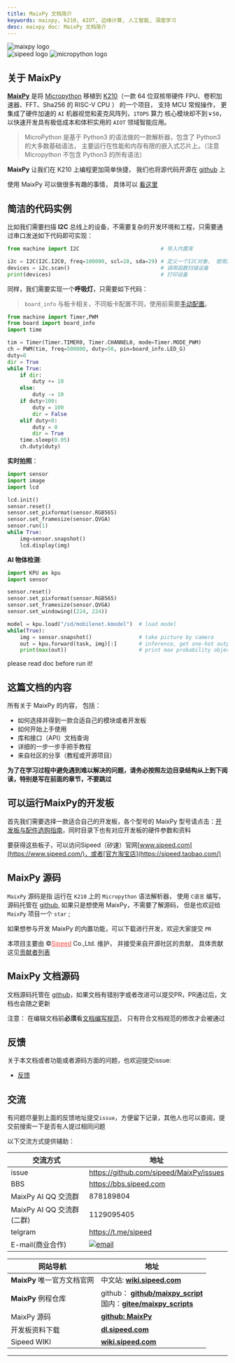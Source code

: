 ```yaml
---
title: MaixPy 文档简介
keywords: maixpy, k210, AIOT, 边缘计算, 人工智能, 深度学习
desc: maixpy doc: MaixPy 文档简介
---
```



<div class="title_pic">
    <div class="logo_maixpy">
    <img src="./../assets/maixpy/maixpy.png" alt="maixpy logo">
    </div>
    <span class="logo_sipeed">
    <img src="./../assets/sipeed/sipeed_logo_4.svg" alt="sipeed logo">
    </span>
    <span class="logo_mpy">
    <img src="./../assets/maixpy/micropython.png" alt="micropython logo">
    </span>
    <br/>
</div>







## 关于 MaixPy


[**MaixPy**](https://maixpy.sipeed.com/zh/maixpy.sipeed.com) 是将 [Micropython](http://micropython.org/) 移植到 [K210](https://canaan-creative.com/product/kendryteai)（一款 64 位双核带硬件 FPU、卷积加速器、FFT、Sha256 的 RISC-V CPU ） 的一个项目， 支持 MCU 常规操作， 更集成了硬件加速的 `AI` 机器视觉和麦克风阵列，`1TOPS` 算力 核心模块却不到`￥50`， 以快速开发具有极低成本和体积实用的 `AIOT` 领域智能应用。

> MicroPython 是基于 Python3 的语法做的一款解析器，包含了 Python3 的大多数基础语法， 主要运行在性能和内存有限的嵌入式芯片上。（注意 Micropython 不包含 Python3 的所有语法）



**MaixPy** 让我们在 K210 上编程更加简单快捷， 我们也将源代码开源在 [github](https://github.com/sipeed/MaixPy) 上

使用 MaixPy 可以做很多有趣的事情， 具体可以 [看这里](./what_maix_do.md)

## 简洁的代码实例

比如我们需要扫描 **I2C** 总线上的设备，不需要复杂的开发环境和工程，只需要通过串口发送如下代码即可实现：

```python
from machine import I2C                          # 导入内置库

i2c = I2C(I2C.I2C0, freq=100000, scl=28, sda=29) # 定义一个I2C对象， 使用I2C0, 频率100kHz，SCL引脚是IO28, SDA 引脚是IO29
devices = i2c.scan()                             # 调用函数扫描设备
print(devices)                                   # 打印设备
```

同样，我们需要实现一个**呼吸灯**，只需要如下代码：

> `board_info` 与板卡相关，不同板卡配置不同，使用前需要[手动配置](./api_reference/builtin_py/board_info.md)。

```python
from machine import Timer,PWM
from board import board_info
import time

tim = Timer(Timer.TIMER0, Timer.CHANNEL0, mode=Timer.MODE_PWM)
ch = PWM(tim, freq=500000, duty=50, pin=board_info.LED_G)
duty=0
dir = True
while True:
    if dir:
        duty += 10
    else:
        duty -= 10
    if duty>100:
        duty = 100
        dir = False
    elif duty<0:
        duty = 0
        dir = True
    time.sleep(0.05)
    ch.duty(duty)
```

**实时拍照**：

```python
import sensor
import image
import lcd

lcd.init()
sensor.reset()
sensor.set_pixformat(sensor.RGB565)
sensor.set_framesize(sensor.QVGA)
sensor.run(1)
while True:
    img=sensor.snapshot()
    lcd.display(img)
```

**AI 物体检测**:

```python
import KPU as kpu
import sensor

sensor.reset()
sensor.set_pixformat(sensor.RGB565)
sensor.set_framesize(sensor.QVGA)
sensor.set_windowing((224, 224))

model = kpu.load("/sd/mobilenet.kmodel")  # load model
while(True):
    img = sensor.snapshot()               # take picture by camera
    out = kpu.forward(task, img)[:]       # inference, get one-hot output
    print(max(out))                       # print max probability object ID
```
please read doc before run it!

## 这篇文档的内容

所有关于 MaixPy 的内容， 包括：
* 如何选择并得到一款合适自己的模块或者开发板
* 如何开始上手使用
* 库和接口（API）文档查询
* 详细的一步一步手把手教程
* 来自社区的分享（教程或开源项目）

**为了在学习过程中避免遇到难以解决的问题，请务必按照左边目录结构从上到下阅读，特别是写在前面的章节，不要跳过**


## 可以运行MaixPy的开发板

首先我们需要选择一款适合自己的开发板，各个型号的 MaixPy 型号请点击：[开发板与配件选购指南](./develop_kit_board/get_hardware.md)，同时目录下也有对应开发板的硬件参数和资料

要获得这些板子，可以访问Sipeed（矽速）官网[www.sipeed.com](https://www.sipeed.com/)，或者[官方淘宝店](https://sipeed.taobao.com/)



## MaixPy 源码

`MaixPy` 源码是指 运行在 `K210` 上的 `Micropython` 语法解析器， 使用 `C语言` 编写， 源码托管在 [github](https://github.com/sipeed/MaixPy), 如果只是想使用 MaixPy，不需要了解源码， 但是也欢迎给 `MaixPy` 项目一个 `star` ;

如果想参与开发 MaixPy 的内置功能，可以下载进行开发，欢迎大家提交 `PR`


本项目主要由 &copy;<a href="https://www.sipeed.com" style="color: #f14c42">Sipeed</a> Co.,Ltd. 维护， 并接受来自开源社区的贡献， 具体贡献这见[贡献者列表](https://github.com/sipeed/MaixPy/graphs/contributors)

## MaixPy 文档源码


文档源码托管在 [github](https://github.com/sipeed/MaixPy_DOC)，如果文档有错别字或者改进可以提交PR，PR通过后，文档也会随之更新

注意： 在编辑文档前**必须**看[文档编写规范](./contribute/doc_convention.md)， 只有符合文档规范的修改才会被通过



## 反馈

关于本文档或者功能或者源码方面的问题，也欢迎提交issue:

* [反馈](https://github.com/sipeed/MaixPy/issues)


## 交流

有问题尽量到上面的反馈地址提交`issue`，方便留下记录，其他人也可以查阅，提交前搜索一下是否有人提过相同问题

以下交流方式提供辅助：

<table role="table">
    <thead>
        <tr>
            <th>交流方式</th>
            <th>地址</th>
        </tr>
    </thead>
    <tbody>
        <tr>
            <td>issue</td>
            <td><a href="https://github.com/sipeed/MaixPy/issues">https://github.com/sipeed/MaixPy/issues</a></td>
        </tr>
        <tr>
            <td>BBS</td>
            <td><a href="https://bbs.sipeed.com" rel="nofollow">https://bbs.sipeed.com</a></td>
        </tr>
        <tr>
            <td>MaixPy AI QQ 交流群</td>
            <td>878189804</td>
        </tr>
        <tr>
            <td>MaixPy AI QQ 交流群(二群)</td>
            <td>1129095405</td>
        </tr>
        <tr>
            <td>telgram</td>
            <td><a href="https://t.me/sipeed" rel="nofollow">https://t.me/sipeed</a></td>
        </tr>
        <tr>
            <td>E-mail(商业合作)</td>
            <td><a target="_blank" rel="noopener noreferrer" href="./../assets/sipeed/support_email.jpg"><img src="./../assets/sipeed/support_email.jpg" alt="email" style="max-width:100%;"></a></td>
        </tr>
    </tbody>
</table>

<table role="table" class="center_table">
    <thead>
        <tr>
            <th>网站导航</th>
            <th>地址</th>
        </tr>
    </thead>
    <tbody>
        <tr>
            <td><strong>MaixPy</strong> 唯一官方文档官网</td>
            <td><span class="limit_width">中文站: </span><span class=""><a href="https://wiki.sipeed.com/soft/maixpy/zh/" rel="nofollow"><strong>wiki.sipeed.com</strong></a></span></td>
        </tr>
        <tr>
            <td><strong>MaixPy</strong> 例程仓库</td>
            <td><span class="limit_width">github：</span> <span class=""><a href="https://github.com/sipeed/MaixPy_scripts"><strong>github/maixpy_script</strong></a></span> <br><span class="limit_width">国内：</span><span class=""><a href="https://gitee.com/Sipeed/maixpy_scripts" rel="nofollow"><strong>gitee/maixpy_scripts</strong></a></span></td>
        </tr>
        <tr>
            <td>MaixPy 源码</td>
            <td><span class="limit_width"></span><span class=""><a href="https://github.com/sipeed/MaixPy"><strong>github: MaixPy</strong></a></span></td>
        </tr>
        <tr>
            <td>开发板资料下载</td>
            <td><span class="limit_width"></span><span class=""><a href="http://dl.sipeed.com/MAIX/HDK" rel="nofollow"><strong>dl.sipeed.com</strong></a></span></td>
        </tr>
        <tr>
            <td>Sipeed WIKI</td>
            <td><span class="limit_width"></span><span class=""><a href="https://wiki.sipeed.com" rel="nofollow"><strong>wiki.sipeed.com</strong></a></span></td>
        </tr>
    </tbody>
</table>

------------
